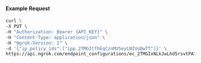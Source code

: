 <!-- Code generated for API Clients. DO NOT EDIT. -->

#### Example Request

```bash
curl \
-X PUT \
-H "Authorization: Bearer {API_KEY}" \
-H "Content-Type: application/json" \
-H "Ngrok-Version: 2" \
-d '{"ip_policy_ids":["ipp_2TMGItfhEqCznMV5eyLNIVoDwTT"]}' \
https://api.ngrok.com/endpoint_configurations/ec_2TMGIxNLkJwLhd5rsvtPAfCnaSV/ip_policy
```
